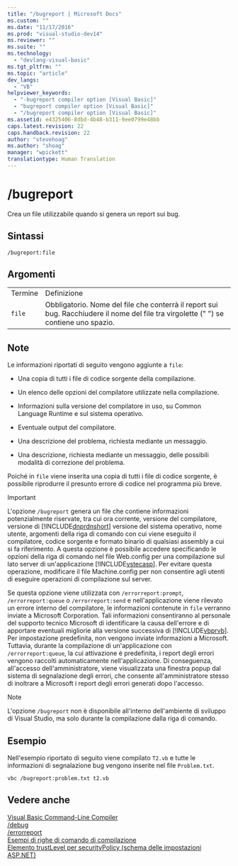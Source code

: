 ```yaml
---
title: "/bugreport | Microsoft Docs"
ms.custom: ""
ms.date: "11/17/2016"
ms.prod: "visual-studio-dev14"
ms.reviewer: ""
ms.suite: ""
ms.technology: 
  - "devlang-visual-basic"
ms.tgt_pltfrm: ""
ms.topic: "article"
dev_langs: 
  - "VB"
helpviewer_keywords: 
  - "-bugreport compiler option [Visual Basic]"
  - "bugreport compiler option [Visual Basic]"
  - "/bugreport compiler option [Visual Basic]"
ms.assetid: e4325406-8dbd-4b48-b311-9ee0799e48bb
caps.latest.revision: 22
caps.handback.revision: 22
author: "stevehoag"
ms.author: "shoag"
manager: "wpickett"
translationtype: Human Translation
---
```

# /bugreport
Crea un file utilizzabile quando si genera un report sui bug.  
  
## Sintassi  
  
```  
/bugreport:file  
```  
  
## Argomenti  
  
|||  
|-|-|  
|Termine|Definizione|  
|`file`|Obbligatorio.  Nome del file che conterrà il report sui bug.  Racchiudere il nome del file tra virgolette \(" "\) se contiene uno spazio.|  
  
## Note  
 Le informazioni riportati di seguito vengono aggiunte a `file`:  
  
-   Una copia di tutti i file di codice sorgente della compilazione.  
  
-   Un elenco delle opzioni del compilatore utilizzate nella compilazione.  
  
-   Informazioni sulla versione del compilatore in uso, su Common Language Runtime e sul sistema operativo.  
  
-   Eventuale output del compilatore.  
  
-   Una descrizione del problema, richiesta mediante un messaggio.  
  
-   Una descrizione, richiesta mediante un messaggio, delle possibili modalità di correzione del problema.  
  
 Poiché in `file` viene inserita una copia di tutti i file di codice sorgente, è possibile riprodurre il presunto errore di codice nel programma più breve.  
  
> [!IMPORTANT]
>  L'opzione `/bugreport` genera un file che contiene informazioni potenzialmente riservate,  tra cui ora corrente, versione del compilatore, versione di [!INCLUDE[dnprdnshort](../../../csharp/getting-started/includes/dnprdnshort_md.md)] versione del sistema operativo, nome utente, argomenti della riga di comando con cui viene eseguito il compilatore, codice sorgente e formato binario di qualsiasi assembly a cui si fa riferimento.  A questa opzione è possibile accedere specificando le opzioni della riga di comando nel file Web.config per una compilazione sul lato server di un'applicazione [!INCLUDE[vstecasp](../../../csharp/language-reference/preprocessor-directives/includes/vstecasp_md.md)].  Per evitare questa operazione, modificare il file Machine.config per non consentire agli utenti di eseguire operazioni di compilazione sul server.  
  
 Se questa opzione viene utilizzata con `/errorreport:prompt`, `/errorreport:queue` o `/errorreport:send` e nell'applicazione viene rilevato un errore interno del compilatore, le informazioni contenute in `file` verranno inviate a Microsoft Corporation.  Tali informazioni consentiranno al personale del supporto tecnico Microsoft di identificare la causa dell'errore e di apportare eventuali migliorie alla versione successiva di [!INCLUDE[vbprvb](../../../csharp/programming-guide/concepts/linq/includes/vbprvb_md.md)].  Per impostazione predefinita, non vengono inviate informazioni a Microsoft.  Tuttavia, durante la compilazione di un'applicazione con `/errorreport:queue`, la cui attivazione è predefinita, i report degli errori vengono raccolti automaticamente nell'applicazione.  Di conseguenza, all'accesso dell'amministratore, viene visualizzata una finestra popup dal sistema di segnalazione degli errori, che consente all'amministratore stesso di inoltrare a Microsoft i report degli errori generati dopo l'accesso.  
  
> [!NOTE]
>  L'opzione `/bugreport` non è disponibile all'interno dell'ambiente di sviluppo di Visual Studio, ma solo durante la compilazione dalla riga di comando.  
  
## Esempio  
 Nell'esempio riportato di seguito viene compilato `T2.vb` e tutte le informazioni di segnalazione bug vengono inserite nel file `Problem.txt`.  
  
```  
vbc /bugreport:problem.txt t2.vb  
```  
  
## Vedere anche  
 [Visual Basic Command\-Line Compiler](../../../visual-basic/reference/command-line-compiler/index.md)   
 [\/debug](../../../visual-basic/reference/command-line-compiler/debug.md)   
 [\/errorreport](../../../visual-basic/reference/command-line-compiler/errorreport.md)   
 [Esempi di righe di comando di compilazione](../../../visual-basic/reference/command-line-compiler/sample-compilation-command-lines.md)   
 [Elemento trustLevel per securityPolicy \(schema delle impostazioni ASP.NET\)](http://msdn.microsoft.com/it-it/729ab04c-03da-4ee5-86b1-be9d08a09369)